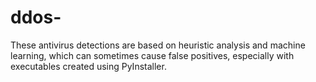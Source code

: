 # ddos-
 These antivirus detections are based on heuristic analysis and machine learning, which can sometimes cause false positives, especially with executables created using PyInstaller. 
